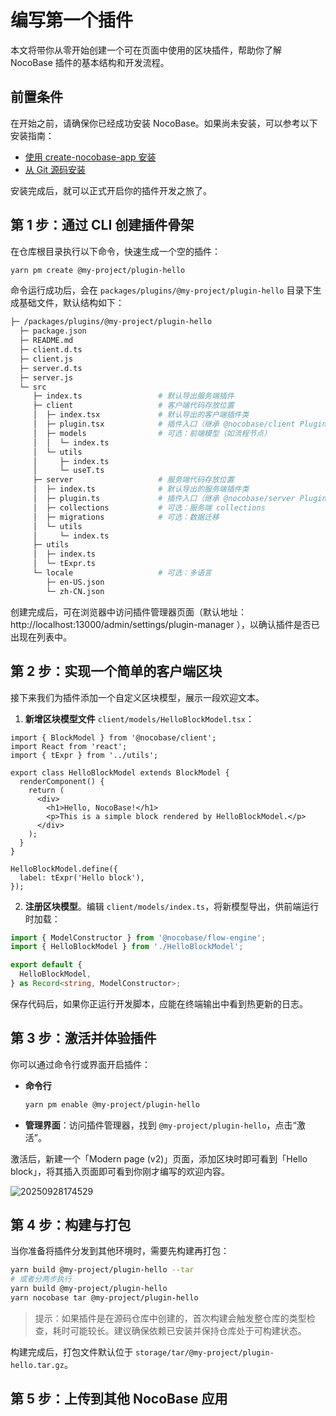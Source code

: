 # 编写第一个插件

本文将带你从零开始创建一个可在页面中使用的区块插件，帮助你了解 NocoBase 插件的基本结构和开发流程。

## 前置条件

在开始之前，请确保你已经成功安装 NocoBase。如果尚未安装，可以参考以下安装指南：

- [使用 create-nocobase-app 安装](../get-started/installation/create-nocobase-app.mdx)
- [从 Git 源码安装](/get-started/installation/git)

安装完成后，就可以正式开启你的插件开发之旅了。

## 第 1 步：通过 CLI 创建插件骨架

在仓库根目录执行以下命令，快速生成一个空的插件：

```bash
yarn pm create @my-project/plugin-hello
```

命令运行成功后，会在 `packages/plugins/@my-project/plugin-hello` 目录下生成基础文件，默认结构如下：

```bash
├─ /packages/plugins/@my-project/plugin-hello
  ├─ package.json
  ├─ README.md
  ├─ client.d.ts
  ├─ client.js
  ├─ server.d.ts
  ├─ server.js
  └─ src
     ├─ index.ts                 # 默认导出服务端插件
     ├─ client                   # 客户端代码存放位置
     │  ├─ index.tsx             # 默认导出的客户端插件类
     │  ├─ plugin.tsx            # 插件入口（继承 @nocobase/client Plugin）
     │  ├─ models                # 可选：前端模型（如流程节点）
     │  │  └─ index.ts
     │  └─ utils
     │     ├─ index.ts
     │     └─ useT.ts
     ├─ server                   # 服务端代码存放位置
     │  ├─ index.ts              # 默认导出的服务端插件类
     │  ├─ plugin.ts             # 插件入口（继承 @nocobase/server Plugin）
     │  ├─ collections           # 可选：服务端 collections
     │  ├─ migrations            # 可选：数据迁移
     │  └─ utils
     │     └─ index.ts
     ├─ utils
     │  ├─ index.ts
     │  └─ tExpr.ts
     └─ locale                   # 可选：多语言
        ├─ en-US.json
        └─ zh-CN.json
```

创建完成后，可在浏览器中访问插件管理器页面（默认地址：http://localhost:13000/admin/settings/plugin-manager ），以确认插件是否已出现在列表中。

## 第 2 步：实现一个简单的客户端区块

接下来我们为插件添加一个自定义区块模型，展示一段欢迎文本。

1. **新增区块模型文件** `client/models/HelloBlockModel.tsx`：

```tsx pure
import { BlockModel } from '@nocobase/client';
import React from 'react';
import { tExpr } from '../utils';

export class HelloBlockModel extends BlockModel {
  renderComponent() {
    return (
      <div>
        <h1>Hello, NocoBase!</h1>
        <p>This is a simple block rendered by HelloBlockModel.</p>
      </div>
    );
  }
}

HelloBlockModel.define({
  label: tExpr('Hello block'),
});
```

2. **注册区块模型**。编辑 `client/models/index.ts`，将新模型导出，供前端运行时加载：

```ts
import { ModelConstructor } from '@nocobase/flow-engine';
import { HelloBlockModel } from './HelloBlockModel';

export default {
  HelloBlockModel,
} as Record<string, ModelConstructor>;
```

保存代码后，如果你正运行开发脚本，应能在终端输出中看到热更新的日志。

## 第 3 步：激活并体验插件

你可以通过命令行或界面开启插件：

- **命令行**

  ```bash
  yarn pm enable @my-project/plugin-hello
  ```

- **管理界面**：访问插件管理器，找到 `@my-project/plugin-hello`，点击“激活”。

激活后，新建一个「Modern page (v2)」页面，添加区块时即可看到「Hello block」，将其插入页面即可看到你刚才编写的欢迎内容。

![20250928174529](https://static-docs.nocobase.com/20250928174529.png)

## 第 4 步：构建与打包

当你准备将插件分发到其他环境时，需要先构建再打包：

```bash
yarn build @my-project/plugin-hello --tar
# 或者分两步执行
yarn build @my-project/plugin-hello
yarn nocobase tar @my-project/plugin-hello
```

> 提示：如果插件是在源码仓库中创建的，首次构建会触发整仓库的类型检查，耗时可能较长。建议确保依赖已安装并保持仓库处于可构建状态。

构建完成后，打包文件默认位于 `storage/tar/@my-project/plugin-hello.tar.gz`。

## 第 5 步：上传到其他 NocoBase 应用

